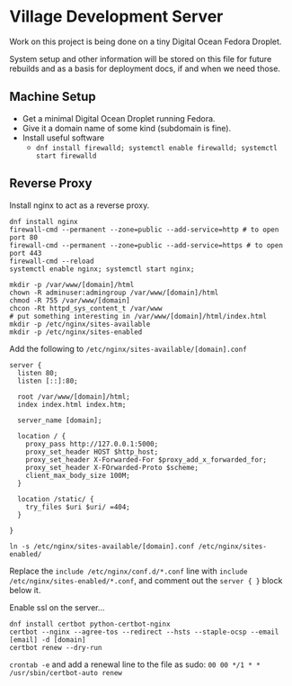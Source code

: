 # Village Development Server

Work on this project is being done on a tiny Digital Ocean Fedora Droplet.

System setup and other information will be stored on this file for future
rebuilds and as a basis for deployment docs, if and when we need those.

## Machine Setup
- Get a minimal Digital Ocean Droplet running Fedora.
- Give it a domain name of some kind (subdomain is fine).
- Install useful software
  - `dnf install firewalld; systemctl enable firewalld; systemctl start firewalld`

## Reverse Proxy

Install nginx to act as a reverse proxy.
```
dnf install nginx
firewall-cmd --permanent --zone=public --add-service=http # to open port 80
firewall-cmd --permanent --zone=public --add-service=https # to open port 443
firewall-cmd --reload
systemctl enable nginx; systemctl start nginx;

mkdir -p /var/www/[domain]/html
chown -R adminuser:admingroup /var/www/[domain]/html
chmod -R 755 /var/www/[domain]
chcon -Rt httpd_sys_content_t /var/www
# put something interesting in /var/www/[domain]/html/index.html
mkdir -p /etc/nginx/sites-available
mkdir -p /etc/nginx/sites-enabled
```

Add the following to `/etc/nginx/sites-available/[domain].conf`
```
server {
  listen 80;
  listen [::]:80;

  root /var/www/[domain]/html;
  index index.html index.htm;

  server_name [domain];

  location / {
    proxy_pass http://127.0.0.1:5000;
    proxy_set_header HOST $http_host;
    proxy_set_header X-Forwarded-For $proxy_add_x_forwarded_for;
    proxy_set_header X-FOrwarded-Proto $scheme;
    client_max_body_size 100M;
  }

  location /static/ {
    try_files $uri $uri/ =404;
  }

}
```

```
ln -s /etc/nginx/sites-available/[domain].conf /etc/nginx/sites-enabled/
```

Replace the `include /etc/nginx/conf.d/*.conf` line with
`include /etc/nginx/sites-enabled/*.conf`, and comment out the `server { }`
block below it.


Enable ssl on the server...
```
dnf install certbot python-certbot-nginx
certbot --nginx --agree-tos --redirect --hsts --staple-ocsp --email [email] -d [domain]
certbot renew --dry-run
```

`crontab -e` and add a renewal line to the file as sudo:
`00 00 */1 * * /usr/sbin/certbot-auto renew`

